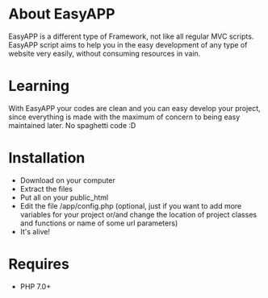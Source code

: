 # About EasyAPP

EasyAPP is a different type of Framework, not like all regular MVC scripts. EasyAPP script aims to help you in the easy development of any type of website very easily, without consuming resources in vain. 

# Learning
With EasyAPP your codes are clean and you can easy develop your project, since everything is made with the maximum of concern to being easy maintained later. No spaghetti code :D

# Installation
 - Download on your computer
 - Extract the files
 - Put all on your public_html
 - Edit the file /app/config.php (optional, just if you want to add more variables for your project or/and change the location of project classes and functions or name of some url parameters)
 - It's alive!

# Requires
 - PHP 7.0+
